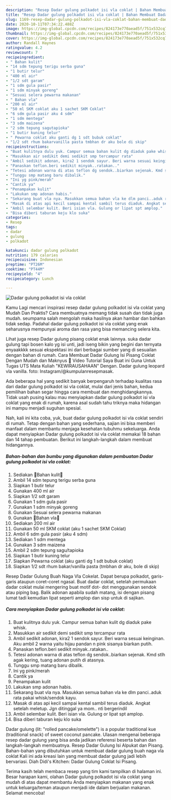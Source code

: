 ```yaml
---
description: "Resep Dadar gulung polkadot isi vla coklat | Bahan Membuat Dadar gulung polkadot isi vla coklat Yang Lezat Sekali"
title: "Resep Dadar gulung polkadot isi vla coklat | Bahan Membuat Dadar gulung polkadot isi vla coklat Yang Lezat Sekali"
slug: 1169-resep-dadar-gulung-polkadot-isi-vla-coklat-bahan-membuat-dadar-gulung-polkadot-isi-vla-coklat-yang-lezat-sekali
date: 2020-10-11T07:34:22.488Z
image: https://img-global.cpcdn.com/recipes/824173e770aead5f/751x532cq70/dadar-gulung-polkadot-isi-vla-coklat-foto-resep-utama.jpg
thumbnail: https://img-global.cpcdn.com/recipes/824173e770aead5f/751x532cq70/dadar-gulung-polkadot-isi-vla-coklat-foto-resep-utama.jpg
cover: https://img-global.cpcdn.com/recipes/824173e770aead5f/751x532cq70/dadar-gulung-polkadot-isi-vla-coklat-foto-resep-utama.jpg
author: Randall Haynes
ratingvalue: 4.2
reviewcount: 7
recipeingredient:
- " Bahan kulit"
- "14 sdm tepung terigu serba guna"
- "1 butir telur"
- "400 ml air"
- "1/2 sdt garam"
- "1 sdm gula pasir"
- "1 sdm minyak goreng"
- "Sesuai selera pewarna makanan"
- " Bahan vla"
- "200 ml air"
- "50 ml SKM coklat aku 1 sachet SKM Coklat"
- "6 sdm gula pasir aku 4 sdm"
- "1 sdm mentega"
- "3 sdm maizena"
- "2 sdm tepung sagutapioka"
- "1 butir kuning telur"
- " Pewarna coklat aku ganti dg 1 sdt bubuk coklat"
- "1/2 sdt rhum bakarvanilla pasta tmbhan dr aku bole di skip"
recipeinstructions:
- "Buat kulitnya dulu yuk. Campur semua bahan kulit dg diaduk pake whisk."
- "Masukkan air sedikit demi sedikit smp tercampur rata"
- "Ambil sedikit adonan, kira2 1 sendok sayur. Beri warna sesuai keinginan. Aku ambil 2 warna yaitu hijau pandan n pink sisanya biarkan putih."
- "Panaskan teflon.beri sedikit minyak..ratakan.."
- "Tetesi adonan warna di atas teflon dg sendok..biarkan sejenak. Kmd stlh agak kering, tuang adonan putih di atasnya."
- "Tunggu smp matang baru dibalik."
- "Ini yg pink/merah"
- "Cantik ya"
- "Penampakan kulit"
- "Lakukan smp adonan habis."
- "Sekarang buat vla nya. Masukkan semua bahan vla ke dlm panci..aduk rata pakai whisk/sendok kayu."
- "Masak di atas api kecil sampai kental sambil terus diaduk. Angkat setelah meletup. Jgn ditinggal ya mom.. nti bergerindil"
- "Ambil selembar kulit. Beri isian vla. Gulung or lipat spt amplop."
- "Bisa diberi taburan keju klo suka"
categories:
- Resep
tags:
- dadar
- gulung
- polkadot

katakunci: dadar gulung polkadot 
nutrition: 179 calories
recipecuisine: Indonesian
preptime: "PT26M"
cooktime: "PT44M"
recipeyield: "4"
recipecategory: Lunch

---
```



![Dadar gulung polkadot isi vla coklat](https://img-global.cpcdn.com/recipes/824173e770aead5f/751x532cq70/dadar-gulung-polkadot-isi-vla-coklat-foto-resep-utama.jpg)

Kamu Lagi mencari inspirasi resep dadar gulung polkadot isi vla coklat yang Mudah Dan Praktis? Cara membuatnya memang tidak susah dan tidak juga mudah. seumpama salah mengolah maka hasilnya akan hambar dan bahkan tidak sedap. Padahal dadar gulung polkadot isi vla coklat yang enak seharusnya mempunyai aroma dan rasa yang bisa memancing selera kita.

Lihat juga resep Dadar gulung pisang coklat enak lainnya. suka dadar gulung tapi bosen kalo yg isi unti, jadi iseng bikin yang begini dan ternyata enyaakkkk sesuai ekspektasi ini dari berbagai sumber yang di sesuailan dengan bahan di rumah. Cara Membuat Dadar Gulung Isi Pisang Coklat Dengan Mudah dan Maknyus 🤗 Video Tutorial Saya Buat ini Guna Untuk Tugas UTS Mata Kuliah &#34;KEWIRAUSAHAAN&#34; Dengan. Dadar gulung leopard vla vanilla. foto: Instagram/@kumpulanresepmasak.

Ada beberapa hal yang sedikit banyak berpengaruh terhadap kualitas rasa dari dadar gulung polkadot isi vla coklat, mulai dari jenis bahan, kedua pemilihan bahan segar hingga cara membuat dan menghidangkannya. Tidak usah pusing kalau mau menyiapkan dadar gulung polkadot isi vla coklat yang enak di rumah, karena asal sudah tahu triknya maka hidangan ini mampu menjadi suguhan spesial.


Nah, kali ini kita coba, yuk, buat dadar gulung polkadot isi vla coklat sendiri di rumah. Tetap dengan bahan yang sederhana, sajian ini bisa memberi manfaat dalam membantu menjaga kesehatan tubuhmu sekeluarga. Anda dapat menyiapkan Dadar gulung polkadot isi vla coklat memakai 18 bahan dan 14 tahap pembuatan. Berikut ini langkah-langkah dalam membuat hidangannya.

<!--inarticleads1-->

##### Bahan-bahan dan bumbu yang digunakan dalam pembuatan Dadar gulung polkadot isi vla coklat:

1. Sediakan  🧀Bahan kulit🧀
1. Ambil 14 sdm tepung terigu serba guna
1. Siapkan 1 butir telur
1. Gunakan 400 ml air
1. Siapkan 1/2 sdt garam
1. Gunakan 1 sdm gula pasir
1. Gunakan 1 sdm minyak goreng
1. Gunakan Sesuai selera pewarna makanan
1. Gunakan  🧀Bahan vla🧀
1. Sediakan 200 ml air
1. Gunakan 50 ml SKM coklat (aku 1 sachet SKM Coklat)
1. Ambil 6 sdm gula pasir (aku 4 sdm)
1. Sediakan 1 sdm mentega
1. Gunakan 3 sdm maizena
1. Ambil 2 sdm tepung sagu/tapioka
1. Siapkan 1 butir kuning telur
1. Siapkan  Pewarna coklat (aku ganti dg 1 sdt bubuk coklat)
1. Siapkan 1/2 sdt rhum bakar/vanilla pasta (tmbhan dr aku, bole di skip)


Resep Dadar Gulung Buah Naga Vla Cokelat. Dapat berupa polkadot, garis-garis ataupun coret-coret ngasal. Buat dadar coklat, setelah permukaan dadar coklat mulai mengering buat motif dot- dot menggunakan sendok atau piping bag. Balik adonan apabila sudah matang, isi dengan pisang lumat tadi kemudian lipat seperti amplop dan sisp untuk di sajikan. 

<!--inarticleads2-->

##### Cara menyiapkan Dadar gulung polkadot isi vla coklat:

1. Buat kulitnya dulu yuk. Campur semua bahan kulit dg diaduk pake whisk.
1. Masukkan air sedikit demi sedikit smp tercampur rata
1. Ambil sedikit adonan, kira2 1 sendok sayur. Beri warna sesuai keinginan. Aku ambil 2 warna yaitu hijau pandan n pink sisanya biarkan putih.
1. Panaskan teflon.beri sedikit minyak..ratakan..
1. Tetesi adonan warna di atas teflon dg sendok..biarkan sejenak. Kmd stlh agak kering, tuang adonan putih di atasnya.
1. Tunggu smp matang baru dibalik.
1. Ini yg pink/merah
1. Cantik ya
1. Penampakan kulit
1. Lakukan smp adonan habis.
1. Sekarang buat vla nya. Masukkan semua bahan vla ke dlm panci..aduk rata pakai whisk/sendok kayu.
1. Masak di atas api kecil sampai kental sambil terus diaduk. Angkat setelah meletup. Jgn ditinggal ya mom.. nti bergerindil
1. Ambil selembar kulit. Beri isian vla. Gulung or lipat spt amplop.
1. Bisa diberi taburan keju klo suka


Dadar gulung (lit: &#34;rolled pancake/omelette&#34;) is a popular traditional kue (traditional snack) of sweet coconut pancake. Ulasan mengenai beberapa resep dadar gulung yang bisa anda jadikan referensi beserta bahan dan langkah-langkah membuatnya. Resep Dadar Gulung Isi Alpukat dan Pisang. Bahan-bahan yang dibutuhkan untuk membuat dadar gulung buah naga vla coklat Kali ini ada kreasi lain yang membuat dadar gulung jadi lebih bervariasi. Diah Didi&#39;s Kitchen: Dadar Gulung Coklat Isi Pisang. 

Terima kasih telah membaca resep yang tim kami tampilkan di halaman ini. Besar harapan kami, olahan Dadar gulung polkadot isi vla coklat yang mudah di atas dapat membantu Anda menyiapkan makanan yang enak untuk keluarga/teman ataupun menjadi ide dalam berjualan makanan. Selamat mencoba!
